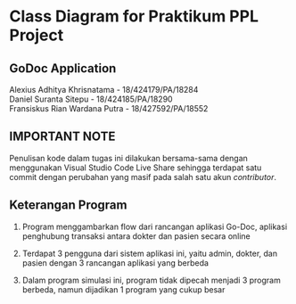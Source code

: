 # Class Diagram for Praktikum PPL Project

## GoDoc Application

Alexius Adhitya Khrisnatama - 18/424179/PA/18284 \
Daniel Suranta Sitepu - 18/424185/PA/18290 \
Fransiskus Rian Wardana Putra - 18/427592/PA/18552

## IMPORTANT NOTE

Penulisan kode dalam tugas ini dilakukan bersama-sama dengan menggunakan Visual Studio Code Live Share sehingga terdapat satu commit dengan perubahan yang masif pada salah satu akun _contributor_.

## Keterangan Program

1. Program menggambarkan flow dari rancangan aplikasi Go-Doc, aplikasi penghubung transaksi antara dokter dan pasien secara online

2. Terdapat 3 pengguna dari sistem aplikasi ini, yaitu admin, dokter, dan pasien dengan 3 rancangan aplikasi yang berbeda

3. Dalam program simulasi ini, program tidak dipecah menjadi 3 program berbeda, namun dijadikan 1 program yang cukup besar
